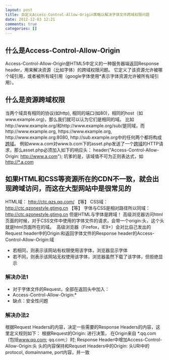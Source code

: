 ```yaml
---
layout: post
title: 自定义Access-Control-Allow-Origin策略以解决字体文件跨域权限问题
date: 2012-12-03 12:21
comments: true
categories: []
---
```

<h2>什么是Access-Control-Allow-Origin</h2>
Access-Control-Allow-Origin是HTML5中定义的一种服务器端返回Response header，用来解决资源（比如字体）的跨域权限问题。
它定义了该资源允许被哪个域引用，或者被所有域引用（google字体使用*表示字体资源允许被所有域引用）。
<h2>什么是资源跨域权限</h2>
当两个域具有相同的协议(如http), 相同的端口(如80)，相同的host（如www.example.org)，那么我们就可以认为它们是相同的域。
比如http://www.example.org/和http://www.example.org/sub/是同域，而http://www.example.org, https://www.example.org, http://www.example.org:8080, http://sub.example.org中的任何两个都将构成<a href="http://www.woiweb.net/tag/%E8%B7%A8%E5%9F%9F">跨域</a>。
例如www.a.com对www.b.com下的asset.php发送了一个<a href="http://www.woiweb.net/tag/%E8%B7%A8%E5%9F%9F">跨域</a>的HTTP请求，那么asset.php必须加入如下的响应头：
header("Access-Control-Allow-Origin: <a href="http://www.a.com/">http://www.a.com</a>");
坑爹的是，该域值不可为正则表达式，如<a href="http://*.a.com/">http://*.a.com</a>
<h2>如果HTML和CSS等资源所在的CDN不一致，就会出现跨域访问，而这在大型网站中是很常见的</h2>
HTML域： <a href="http://ctc.qzs.qq.com/">http://ctc.qzs.qq.com</a><a href="http://ctc.qzs.qq.com/">/</a> 【等】
CSS域： <a href="http://ctc.qzonestyle.gtimg.cn/">http://</a><a href="http://ctc.qzonestyle.gtimg.cn/">ctc.qzonestyle.gtimg.cn</a> 【等】
字体与CSS是相对路径所以同域： <a href="http://ctc.qzonestyle.gtimg.cn/">http://</a><a href="http://ctc.qzonestyle.gtimg.cn/">ctc.qzonestyle.gtimg.cn</a>
但是HTML与字体是跨域！
高级浏览器访问html页面的时候，对于CSS文件中使用的字体文件的请求，会带一个origin:头，这个头就是html页面所在的域。
<a href="http://yuguo.us/files/2012/12/1.png"><img class="aligncenter size-full wp-image-1511" title="1" src="http://yuguo.us/files/2012/12/1.png" alt=""   /></a>
高级浏览器（Firefox，IE9+）会对比自己发出的Request header中的Origin:和返回字体文件的Response header的Access-Control-Allow-Origin:域
<ul>
	<li>若相同，则表示该网站有权限使用该字体，浏览器显示字体</li>
	<li>若不同，则表示该网站无权使用该字体，浏览器虽然下载了该字体，但拒绝显示</li>
</ul>
<h3>解决办法1</h3>
<ul>
	<li>对于字体文件的Request，全部在返回头中加入：</li>
	<li>Access-Control-Allow-Origin:*</li>
	<li>缺点：安全性问题</li>
</ul>
<h3>解决办法2</h3>
根据Request Headers的内容，决定一些需要的Response Headers的内容，这里定义规则如下：
根据Request的Origin: 进行决策，
在Origin来自
*.qq.com（包括<span style="text-decoration: underline;"><a href="http://www.qq.com/">www.qq.com</a></span>; qq.com;）时;
Response Header中增加Access-Control-Allow-Origin:头
头的内容保持和Requset Headers中的Origin: 头URI中的protocol, domainname, port内容，并一致
